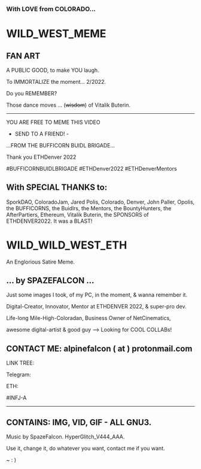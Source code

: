 ### With LOVE from COLORADO...

# WILD_WEST_MEME

## FAN ART

A PUBLIC GOOD, to make YOU laugh. 

To IMMORTALIZE the moment... 2/2022.

Do you REMEMBER?

Those dance moves ... (~~wisdom~~) of Vitalik Buterin.

----

YOU ARE FREE TO MEME THIS VIDEO

- SEND TO A FRIEND! - 

...FROM THE BUFFICORN BUIDL BRIGADE...

Thank you ETHDenver 2022

#BUFFICORNBUIDLBRIGADE #ETHDenver2022 #ETHDenverMentors

## With SPECIAL THANKS to: 

SporkDAO, ColoradoJam, Jared Polis, Colorado, Denver, John Paller, Opolis, the BUFFICORNS, the Buidlrs, the Mentors, the BountyHunters, the AfterPartiers, Ethereum, Vitalik Buterin, the SPONSORS of ETHDENVER2022. It was a BLAST!


# WILD_WILD_WEST_ETH

An Englorious Satire Meme.

## ... by SPAZEFALCON ... 

Just some images I took, of my PC, in the moment, & wanna remember it.

Digital-Creator, Innovator, Mentor at ETHDENVER 2022, & super-pro dev.

Life-long Mile-High-Coloradan, Business Owner of NetCinematics,

awesome digital-artist & good guy --> Looking for COOL COLLABs!

## CONTACT ME: alpinefalcon ( at ) protonmail.com

LINK TREE: 

Telegram:

ETH:

#INFJ-A

----

## CONTAINS: IMG, VID, GIF - ALL GNU3.

Music by SpazeFalcon. HyperGlitch_V444_AAA.

Use it, change it, do whatever you want, contact me if you want. 

~ : )
